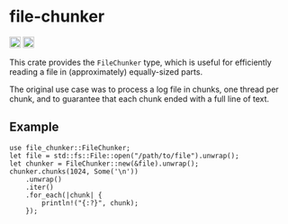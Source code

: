 # file-chunker

[<img alt="crates.io" src="https://img.shields.io/crates/v/file-chunker.svg?style=for-the-badge&color=fc8d62&logo=rust" height="20">](https://crates.io/crates/file-chunker)
[<img alt="build status" src="https://img.shields.io/github/workflow/status/acj/file-chunker/CI/main?style=for-the-badge" height="20">](https://github.com/acj/file-chunker/actions?query=branch%3Amain)

This crate provides the `FileChunker` type, which is useful for efficiently reading a file
in (approximately) equally-sized parts.

The original use case was to process a log file in chunks, one thread per chunk, and to
guarantee that each chunk ended with a full line of text.

## Example

```rust,no_run
use file_chunker::FileChunker;
let file = std::fs::File::open("/path/to/file").unwrap();
let chunker = FileChunker::new(&file).unwrap();
chunker.chunks(1024, Some('\n'))
    .unwrap()
    .iter()
    .for_each(|chunk| {
        println!("{:?}", chunk);
    });
```
